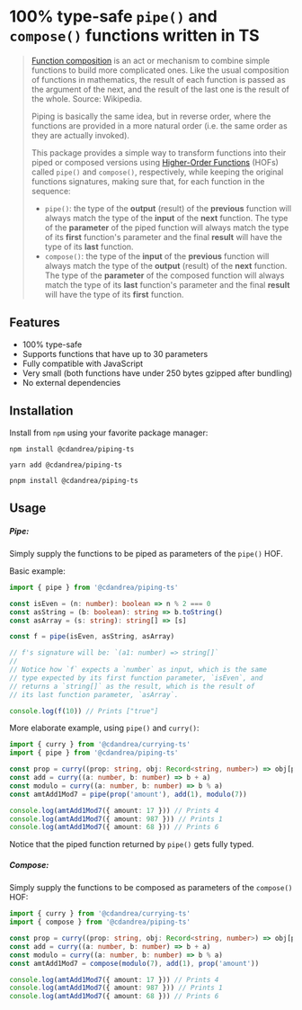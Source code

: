 # 100% type-safe `pipe()` and `compose()` functions written in TS

> [Function composition](<https://en.wikipedia.org/wiki/Function_composition_(computer_science)>) is an act or mechanism to combine simple functions to build more complicated ones. Like the usual composition of functions in mathematics, the result of each function is passed as the argument of the next, and the result of the last one is the result of the whole. Source: Wikipedia.
>
> Piping is basically the same idea, but in reverse order, where the functions are provided in a more natural order (i.e. the same order as they are actually invoked).
>
> This package provides a simple way to transform functions into their piped or composed versions using [Higher-Order Functions](https://en.wikipedia.org/wiki/Higher-order_function) (HOFs) called `pipe()` and `compose()`, respectively, while keeping the original functions signatures, making sure that, for each function in the sequence:
>
> - `pipe()`: the type of the **output** (result) of the **previous** function will always match the type of the **input** of the **next** function. The type of the **parameter** of the piped function will always match the type of its **first** function's parameter and the final **result** will have the type of its **last** function.
> - `compose()`: the type of the **input** of the **previous** function will always match the type of the **output** (result) of the **next** function. The type of the **parameter** of the composed function will always match the type of its **last** function's parameter and the final **result** will have the type of its **first** function.

## Features

- 100% type-safe
- Supports functions that have up to 30 parameters
- Fully compatible with JavaScript
- Very small (both functions have under 250 bytes gzipped after bundling)
- No external dependencies

## Installation

Install from `npm` using your favorite package manager:

```
npm install @cdandrea/piping-ts
```

```
yarn add @cdandrea/piping-ts
```

```
pnpm install @cdandrea/piping-ts
```

## Usage

##### Pipe:

Simply supply the functions to be piped as parameters of the `pipe()` HOF.

Basic example:

```ts
import { pipe } from '@cdandrea/piping-ts'

const isEven = (n: number): boolean => n % 2 === 0
const asString = (b: boolean): string => b.toString()
const asArray = (s: string): string[] => [s]

const f = pipe(isEven, asString, asArray)

// f's signature will be: `(a1: number) => string[]`
//
// Notice how `f` expects a `number` as input, which is the same
// type expected by its first function parameter, `isEven`, and
// returns a `string[]` as the result, which is the result of
// its last function parameter, `asArray`.

console.log(f(10)) // Prints ["true"]
```

More elaborate example, using `pipe()` and `curry()`:

```ts
import { curry } from '@cdandrea/currying-ts'
import { pipe } from '@cdandrea/piping-ts'

const prop = curry((prop: string, obj: Record<string, number>) => obj[prop])
const add = curry((a: number, b: number) => b + a)
const modulo = curry((a: number, b: number) => b % a)
const amtAdd1Mod7 = pipe(prop('amount'), add(1), modulo(7))

console.log(amtAdd1Mod7({ amount: 17 })) // Prints 4
console.log(amtAdd1Mod7({ amount: 987 })) // Prints 1
console.log(amtAdd1Mod7({ amount: 68 })) // Prints 6
```

Notice that the piped function returned by `pipe()` gets fully typed.

##### Compose:

Simply supply the functions to be composed as parameters of the `compose()` HOF:

```ts
import { curry } from '@cdandrea/currying-ts'
import { compose } from '@cdandrea/piping-ts'

const prop = curry((prop: string, obj: Record<string, number>) => obj[prop])
const add = curry((a: number, b: number) => b + a)
const modulo = curry((a: number, b: number) => b % a)
const amtAdd1Mod7 = compose(modulo(7), add(1), prop('amount'))

console.log(amtAdd1Mod7({ amount: 17 })) // Prints 4
console.log(amtAdd1Mod7({ amount: 987 })) // Prints 1
console.log(amtAdd1Mod7({ amount: 68 })) // Prints 6
```
